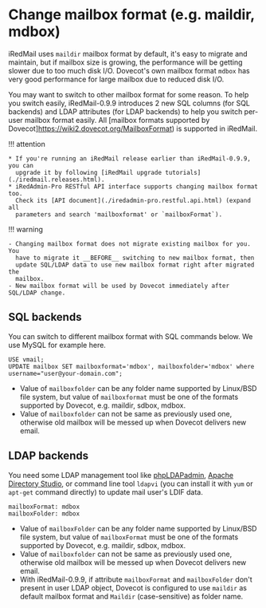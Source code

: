 # Change mailbox format (e.g. maildir, mdbox)

iRedMail uses `maildir` mailbox format by default, it's easy to migrate and
maintain, but if mailbox size is growing, the performance will be getting
slower due to too much disk I/O. Dovecot's own mailbox format `mdbox` has very
good performance for large mailbox due to reduced disk I/O.

You may want to switch to other mailbox format for some reason.
To help you switch easily, iRedMail-0.9.9 introduces 2 new
SQL columns (for SQL backends) and LDAP attributes (for LDAP backends) to help
you switch per-user mailbox format easily. All
[mailbox formats supported by Dovecot]https://wiki2.dovecot.org/MailboxFormat)
is supported in iRedMail.

!!! attention

    * If you're running an iRedMail release earlier than iRedMail-0.9.9, you can
      upgrade it by following [iRedMail upgrade tutorials](./iredmail.releases.html).
    * iRedAdmin-Pro RESTful API interface supports changing mailbox format too.
      Check its [API document](./iredadmin-pro.restful.api.html) (expand all
      parameters and search 'mailboxformat' or `mailboxFormat`).

!!! warning

    - Changing mailbox format does not migrate existing mailbox for you. You
      have to migrate it __BEFORE__ switching to new mailbox format, then
      update SQL/LDAP data to use new mailbox format right after migrated the
      mailbox.
    - New mailbox format will be used by Dovecot immediately after SQL/LDAP change.

## SQL backends

You can switch to different mailbox format with SQL commands below. We use
MySQL for example here.

```
USE vmail;
UPDATE mailbox SET mailboxformat='mdbox', mailboxfolder='mdbox' where username="user@your-domain.com";
```

* Value of `mailboxfolder` can be any folder name supported by Linux/BSD file
  system, but value of `mailboxformat` must be one of the formats supported by
  Dovecot, e.g. maildir, sdbox, mdbox.
* Value of `mailboxfolder` can not be same as previously used one, otherwise
  old mailbox will be messed up when Dovecot delivers new email.

## LDAP backends

You need some LDAP management tool like [phpLDAPadmin](http://phpldapadmin.sourceforge.net/),
[Apache Directory Studio](https://directory.apache.org/studio/), or command
line tool `ldapvi` (you can install it with `yum` or `apt-get` command directly)
to update mail user's LDIF data.

```
mailboxFormat: mdbox
mailboxFolder: mdbox
```

* Value of `mailboxFolder` can be any folder name supported by Linux/BSD file
  system, but value of `mailboxFormat` must be one of the formats supported by
  Dovecot, e.g. maildir, sdbox, mdbox.
* Value of `mailboxfolder` can not be same as previously used one, otherwise
  old mailbox will be messed up when Dovecot delivers new email.
* With iRedMail-0.9.9, if attribute `mailboxFormat` and `mailboxFolder` don't
  present in user LDAP object, Dovecot is configured to use `maildir` as
  default mailbox format and `Maildir` (case-sensitive) as folder name.
